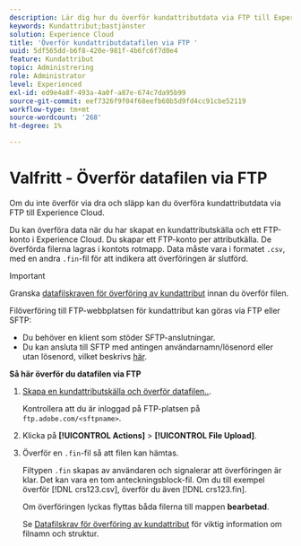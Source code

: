 ```yaml
---
description: Lär dig hur du överför kundattributdata via FTP till Experience Cloud.
keywords: Kundattribut;bastjänster
solution: Experience Cloud
title: 'Överför kundattributdatafilen via FTP '
uuid: 5df565dd-b6f8-420e-981f-4b6fc6f7d0e4
feature: Kundattribut
topic: Administrering
role: Administrator
level: Experienced
exl-id: ed9e4a8f-493a-4a0f-a87e-674c7da95b99
source-git-commit: eef7326f9f04f68eefb60b5d9fd4cc91cbe52119
workflow-type: tm+mt
source-wordcount: '268'
ht-degree: 1%

---
```


# Valfritt - Överför datafilen via FTP

Om du inte överför via dra och släpp kan du överföra kundattributdata via FTP till Experience Cloud.

Du kan överföra data när du har skapat en kundattributskälla och ett FTP-konto i Experience Cloud. Du skapar ett FTP-konto per attributkälla. De överförda filerna lagras i kontots rotmapp. Data måste vara i formatet `.csv`, med en andra `.fin`-fil för att indikera att överföringen är slutförd.

>[!IMPORTANT]
>
>Granska [datafilskraven för överföring av kundattribut](crs-data-file.md#concept_DE908F362DF24172BFEF48E1797DAF19) innan du överför filen.

Filöverföring till FTP-webbplatsen för kundattribut kan göras via FTP eller SFTP:

* Du behöver en klient som stöder SFTP-anslutningar.
* Du kan ansluta till SFTP med antingen användarnamn/lösenord eller utan lösenord, vilket beskrivs [här](https://experienceleague.adobe.com/docs/analytics/export/ftp-and-sftp/secure-file-transfer-protocol/ftp-sftp-cert-auth.html?lang=en).

**Så här överför du datafilen via FTP**

1. [Skapa en kundattributskälla och överför datafilen..](t-crs-usecase.md#task_BCC327B2A0EF4A1BBB2934013AB92B78).

   Kontrollera att du är inloggad på FTP-platsen på `ftp.adobe.com/<sftpname>`.

1. Klicka på **[!UICONTROL Actions]** > **[!UICONTROL File Upload]**.

1. Överför en `.fin`-fil så att filen kan hämtas.

   Filtypen `.fin` skapas av användaren och signalerar att överföringen är klar. Det kan vara en tom anteckningsblock-fil. Om du till exempel överför [!DNL crs123.csv], överför du även [!DNL crs123.fin].

   Om överföringen lyckas flyttas båda filerna till mappen **bearbetad**.

   Se [Datafilskrav för överföring av kundattribut](crs-data-file.md#concept_DE908F362DF24172BFEF48E1797DAF19) för viktig information om filnamn och struktur.
